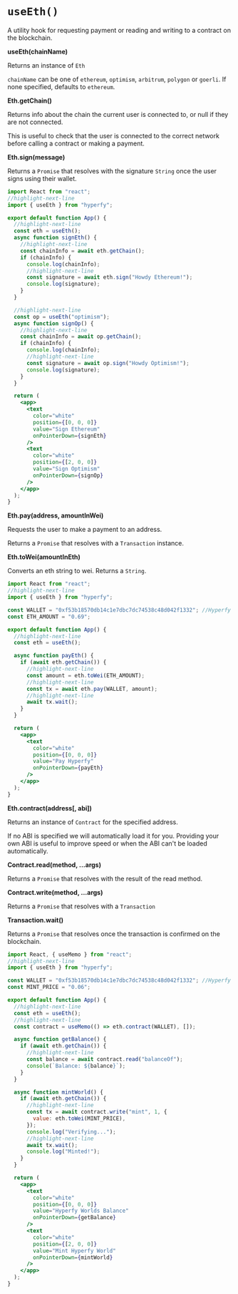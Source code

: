 # `useEth()`

A utility hook for requesting payment or reading and writing to a contract on the blockchain.

**useEth(chainName)**

Returns an instance of `Eth`

`chainName` can be one of `ethereum`, `optimism`, `arbitrum`, `polygon` or `goerli`. If none specified, defaults to `ethereum`.

**Eth.getChain()**

Returns info about the chain the current user is connected to, or null if they are not connected.

This is useful to check that the user is connected to the correct network before calling a contract or making a payment.

**Eth.sign(message)**

Returns a `Promise` that resolves with the signature `String` once the user signs using their wallet.

```jsx
import React from "react";
//highlight-next-line
import { useEth } from "hyperfy";

export default function App() {
  //highlight-next-line
  const eth = useEth();
  async function signEth() {
    //highlight-next-line
    const chainInfo = await eth.getChain();
    if (chainInfo) {
      console.log(chainInfo);
      //highlight-next-line
      const signature = await eth.sign("Howdy Ethereum!");
      console.log(signature);
    }
  }

  //highlight-next-line
  const op = useEth("optimism");
  async function signOp() {
    //highlight-next-line
    const chainInfo = await op.getChain();
    if (chainInfo) {
      console.log(chainInfo);
      //highlight-next-line
      const signature = await op.sign("Howdy Optimism!");
      console.log(signature);
    }
  }

  return (
    <app>
      <text
        color="white"
        position={[0, 0, 0]}
        value="Sign Ethereum"
        onPointerDown={signEth}
      />
      <text
        color="white"
        position={[2, 0, 0]}
        value="Sign Optimism"
        onPointerDown={signOp}
      />
    </app>
  );
}
```

**Eth.pay(address, amountInWei)**

Requests the user to make a payment to an address.

Returns a `Promise` that resolves with a `Transaction` instance.

**Eth.toWei(amountInEth)**

Converts an eth string to wei. Returns a `String`.

```jsx
import React from "react";
//highlight-next-line
import { useEth } from "hyperfy";

const WALLET = "0xf53b18570db14c1e7dbc7dc74538c48d042f1332"; //Hyperfy worlds contract
const ETH_AMOUNT = "0.69";

export default function App() {
  //highlight-next-line
  const eth = useEth();

  async function payEth() {
    if (await eth.getChain()) {
      //highlight-next-line
      const amount = eth.toWei(ETH_AMOUNT);
      //highlight-next-line
      const tx = await eth.pay(WALLET, amount);
      //highlight-next-line
      await tx.wait();
    }
  }

  return (
    <app>
      <text
        color="white"
        position={[0, 0, 0]}
        value="Pay Hyperfy"
        onPointerDown={payEth}
      />
    </app>
  );
}
```

**Eth.contract(address[, abi])**

Returns an instance of `Contract` for the specified address.

If no ABI is specified we will automatically load it for you. Providing your own ABI is useful to improve speed or when the ABI can't be loaded automatically.

**Contract.read(method, ...args)**

Returns a `Promise` that resolves with the result of the read method.

**Contract.write(method, ...args)**

Returns a `Promise` that resolves with a `Transaction`

**Transaction.wait()**

Returns a `Promise` that resolves once the transaction is confirmed on the blockchain.

```jsx
import React, { useMemo } from "react";
//highlight-next-line
import { useEth } from "hyperfy";

const WALLET = "0xf53b18570db14c1e7dbc7dc74538c48d042f1332"; //Hyperfy worlds contract
const MINT_PRICE = "0.06";

export default function App() {
  //highlight-next-line
  const eth = useEth();
  //highlight-next-line
  const contract = useMemo(() => eth.contract(WALLET), []);

  async function getBalance() {
    if (await eth.getChain()) {
      //highlight-next-line
      const balance = await contract.read("balanceOf");
      console(`Balance: ${balance}`);
    }
  }

  async function mintWorld() {
    if (await eth.getChain()) {
      //highlight-next-line
      const tx = await contract.write("mint", 1, {
        value: eth.toWei(MINT_PRICE),
      });
      console.log("Verifying...");
      //highlight-next-line
      await tx.wait();
      console.log("Minted!");
    }
  }

  return (
    <app>
      <text
        color="white"
        position={[0, 0, 0]}
        value="Hyperfy Worlds Balance"
        onPointerDown={getBalance}
      />
      <text
        color="white"
        position={[2, 0, 0]}
        value="Mint Hyperfy World"
        onPointerDown={mintWorld}
      />
    </app>
  );
}
```
